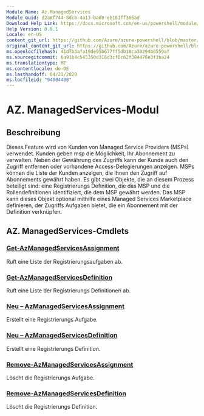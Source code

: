 ```yaml
---
Module Name: Az.ManagedServices
Module Guid: d2a8f744-8dcb-4a13-ba80-eb181ff365ad
Download Help Link: https://docs.microsoft.com/en-us/powershell/module/az.managedservices
Help Version: 0.0.1
Locale: en-US
content_git_url: https://github.com/Azure/azure-powershell/blob/master/src/ManagedServices/ManagedServices/help/Az.ManagedServices.md
original_content_git_url: https://github.com/Azure/azure-powershell/blob/master/src/ManagedServices/ManagedServices/help/Az.ManagedServices.md
ms.openlocfilehash: 41d7b3afa19de95b677ff5db18ca38294b8559af
ms.sourcegitcommit: 6a91b4c545350d316d3cf8c62f384478e3f3ba24
ms.translationtype: MT
ms.contentlocale: de-DE
ms.lasthandoff: 04/21/2020
ms.locfileid: "94004408"
---
```

# AZ. ManagedServices-Modul
## Beschreibung
Dieses Feature wird von Kunden von Managed Service Providers (MSPs) verwendet. Kunden geben msp die Möglichkeit, Ihr Abonnement zu verwalten. Neben der Gewährung des Zugriffs kann der Kunde auch den Zugriff entfernen oder vorhandene Access-Delegierungen anzeigen. MSPs können die Liste der Kunden anzeigen, die Ihnen den Zugriff auf Abonnements gewährt haben. Es gibt zwei Objekte, die an diesem Prozess beteiligt sind: eine Registrierungs Definition, die das MSP und die Rollendefinitionen identifiziert, die dem MSP gewährt werden. Das MSP kann dieses Objekt optional mithilfe eines Managed Services Marketplace definieren, der Zugriffs Aufgaben bietet, die ein Abonnement mit der Definition verknüpfen.

## AZ. ManagedServices-Cmdlets
### [Get-AzManagedServicesAssignment](Get-AzManagedServicesAssignment.md)
Ruft eine Liste der Registrierungsaufgaben ab.

### [Get-AzManagedServicesDefinition](Get-AzManagedServicesDefinition.md)
Ruft eine Liste der Registrierungs Definitionen ab.

### [Neu – AzManagedServicesAssignment](New-AzManagedServicesAssignment.md)
Erstellt eine Registrierungs Aufgabe.

### [Neu – AzManagedServicesDefinition](New-AzManagedServicesDefinition.md)
Erstellt eine Registrierungs Definition.

### [Remove-AzManagedServicesAssignment](Remove-AzManagedServicesAssignment.md)
Löscht die Registrierungs Aufgabe.

### [Remove-AzManagedServicesDefinition](Remove-AzManagedServicesDefinition.md)
Löscht die Registrierungs Definition.

